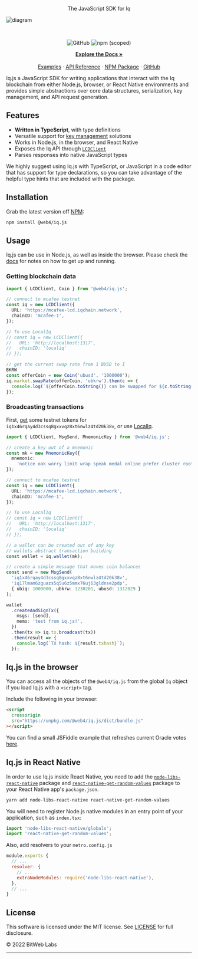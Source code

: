 <p align="center">
The JavaScript SDK for Iq
</p>

![diagram](https://raw.githubusercontent.com/bitwebs/iq.js/master/img/iqjs-diagram.png)

<br/>

<p align="center">
  <img alt="GitHub" src="https://img.shields.io/github/license/bitwebs/iq.js">
  <img alt="npm (scoped)" src="https://img.shields.io/npm/v/@web4/iq.js">
</p>

<p align="center">
  <a href="https://docs.iqchain.network/docs/develop/sdks/iq-js/README.html"><strong>Explore the Docs »</strong></a>
  <br />
  <br/>
  <a href="https://docs.iqchain.network/docs/develop/sdks/iq-js/common-examples.html">Examples</a>
  ·
  <a href="https://bitwebs.github.io/iq.js/">API Reference</a>
  ·
  <a href="https://www.npmjs.com/package/@web4/iq.js">NPM Package</a>
  ·
  <a href="https://github.com/bitwebs/iq.js">GitHub</a>
</p>

Iq.js a JavaScript SDK for writing applications that interact with the Iq blockchain from either Node.js, browser, or React Native environments and provides simple abstractions over core data structures, serialization, key management, and API request generation.

## Features

- **Written in TypeScript**, with type definitions
- Versatile support for [key management](https://docs.iqchain.network/docs/develop/sdks/iq-js/keys.html) solutions
- Works in Node.js, in the browser, and React Native
- Exposes the Iq API through [`LCDClient`](https://docs.iqchain.network/docs/develop/sdks/iq-js/query-data.html)
- Parses responses into native JavaScript types

We highly suggest using Iq.js with TypeScript, or JavaScript in a code editor that has support for type declarations, so you can take advantage of the helpful type hints that are included with the package.

## Installation

Grab the latest version off [NPM](https://www.npmjs.com/package/@web4/iq.js):

```sh
npm install @web4/iq.js
```

## Usage

Iq.js can be use in Node.js, as well as inside the browser. Please check the [docs](https://docs.iqchain.network/docs/develop/sdks/iq-js/README.html) for notes on how to get up and running.

### Getting blockchain data

```ts
import { LCDClient, Coin } from '@web4/iq.js';

// connect to mcafee testnet
const iq = new LCDClient({
  URL: 'https://mcafee-lcd.iqchain.network',
  chainID: 'mcafee-1',
});

// To use LocalIq
// const iq = new LCDClient({
//   URL: 'http://localhost:1317',
//   chainID: 'localiq'
// });

// get the current swap rate from 1 BUSD to I
BKRW
const offerCoin = new Coin('ubusd', '1000000');
iq.market.swapRate(offerCoin, 'ubkrw').then(c => {
  console.log(`${offerCoin.toString()} can be swapped for ${c.toString()}`);
});
```

### Broadcasting transactions

First, [get](https://faucet.iqchain.network/) some testnet tokens for `iq1x46rqay4d3cssq8gxxvqz8xt6nwlz4td20k38v`, or use [LocalIq](https://www.github.com/bitwebs/LocalIq).

```ts
import { LCDClient, MsgSend, MnemonicKey } from '@web4/iq.js';

// create a key out of a mnemonic
const mk = new MnemonicKey({
  mnemonic:
    'notice oak worry limit wrap speak medal online prefer cluster roof addict wrist behave treat actual wasp year salad speed social layer crew genius',
});

// connect to mcafee testnet
const iq = new LCDClient({
  URL: 'https://mcafee-lcd.iqchain.network',
  chainID: 'mcafee-1',
});

// To use LocalIq
// const iq = new LCDClient({
//   URL: 'http://localhost:1317',
//   chainID: 'localiq'
// });

// a wallet can be created out of any key
// wallets abstract transaction building
const wallet = iq.wallet(mk);

// create a simple message that moves coin balances
const send = new MsgSend(
  'iq1x46rqay4d3cssq8gxxvqz8xt6nwlz4td20k38v',
  'iq17lmam6zguazs5q5u6z5mmx76uj63gldnse2pdp',
  { ubiq: 1000000, ubkrw: 1230201, ubusd: 1312029 }
);

wallet
  .createAndSignTx({
    msgs: [send],
    memo: 'test from iq.js!',
  })
  .then(tx => iq.tx.broadcast(tx))
  .then(result => {
    console.log(`TX hash: ${result.txhash}`);
  });
```

## Iq.js in the browser

You can access all the objects of the `@web4/iq.js` from the global `Iq` object if you load Iq.js with a `<script>` tag.

Include the following in your browser:

```html
<script
  crossorigin
  src="https://unpkg.com/@web4/iq.js/dist/bundle.js"
></script>
```

You can find a small JSFiddle example that refreshes current Oracle votes [here](https://jsfiddle.net/tLm1b527/1/).

## Iq.js in React Native

In order to use Iq.js inside React Native, you need to add the [`node-libs-react-native`](https://github.com/parshap/node-libs-react-native) package and [`react-native-get-random-values`](https://github.com/LinusU/react-native-get-random-values) package to your React Native app's `package.json`.

```sh
yarn add node-libs-react-native react-native-get-random-values
```

You will need to register Node.js native modules in an entry point of your application, such as `index.tsx`:

```js
import 'node-libs-react-native/globals';
import 'react-native-get-random-values';
```

Also, add resolvers to your `metro.config.js`

```js
module.exports {
  // ...
  resolver: {
    // ...
    extraNodeModules: require('node-libs-react-native'),
  },
  // ...
}
```

## License

This software is licensed under the MIT license. See [LICENSE](./LICENSE) for full disclosure.

© 2022 BitWeb Labs

<hr/>
